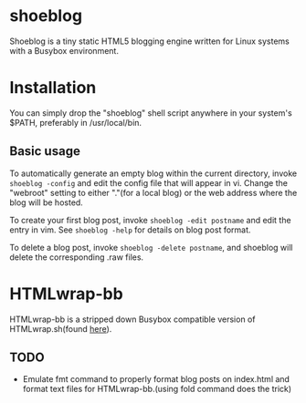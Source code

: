 # shoeblog
Shoeblog is a tiny static HTML5 blogging engine written for Linux systems with a Busybox environment.

# Installation

You can simply drop the "shoeblog" shell script anywhere in your system's $PATH, preferably in /usr/local/bin.

Basic usage
-----------

To automatically generate an empty blog within the current directory, invoke `shoeblog -config` and edit the config file that will appear in vi. Change the "webroot" setting to either "."(for a local blog) or the web address where the blog will be hosted.

To create your first blog post, invoke `shoeblog -edit postname` and edit the entry in vim. See `shoeblog -help` for details on blog post format.

To delete a blog post, invoke `shoeblog -delete postname`, and shoeblog will delete the corresponding .raw files.

# HTMLwrap-bb

HTMLwrap-bb is a stripped down Busybox compatible version of HTMLwrap.sh(found [here](https://github.com/antoniusmisfit/omicron)).

TODO
----

* Emulate fmt command to properly format blog posts on index.html and format text files for HTMLwrap-bb.(using fold command does the trick)
